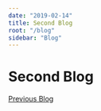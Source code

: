 ```yaml
---
date: "2019-02-14"
title: Second Blog
root: "/blog"
sidebar: "Blog"
---
```

# Second Blog

[Previous Blog](/blog/first-blog)